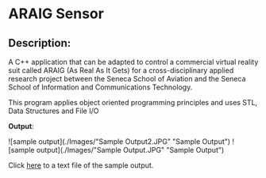 # ARAIG Sensor

## Description:

A C++ application that can be adapted to control a commercial virtual reality suit called ARAIG (As Real As It Gets) for a cross-disciplinary applied research project between 
the Seneca School of Aviation and the Seneca School of Information and Communications Technology. 

This program applies object oriented programming principles and uses STL, Data Structures and File I/O

**Output**:

![sample output](./Images/"Sample Output2.JPG" "Sample Output")
![sample output](./Images/"Sample Output.JPG" "Sample Output")

Click <a href="https://github.com/suhaib-saqib/ARAIG-Sensor/SampleOutput.txt">here</a> to a text file of the sample output. 